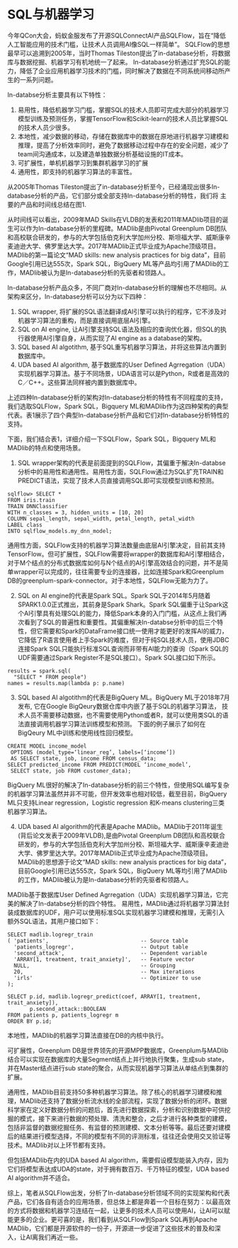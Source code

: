 # SQL与机器学习

今年QCon大会，蚂蚁金服发布了开源SQLConnectAI产品SQLFlow，旨在“降低人工智能应用的技术门槛，让技术人员调用AI像SQL一样简单”。
SQLFlow的思想最早可以追溯到2005年，当时Thomas Tileston提出了in-database分析，将数据库与数据挖掘、机器学习有机地统一了起来。
In-database分析通过扩充SQL的能力，降低了企业应用机器学习技术的门槛，同时解决了数据在不同系统间移动所产生的一系列问题。

In-databse分析主要具有以下特性：
1. 易用性，降低机器学习门槛，掌握SQL的技术人员即可完成大部分的机器学习模型训练及预测任务，掌握TensorFlow和Scikit-learn的技术人员比掌握SQL的技术人员少很多。
2. 本地性，减少数据的移动，存储在数据库中的数据在原地进行机器学习建模和推理，提高了分析效率同时，避免了数据移动过程中存在的安全问题，减少了team间沟通成本，以及建造单独数据分析基础设施的IT成本。
3. 可扩展性，单机机器学习到集群机器学习的扩展
4. 通用性，即支持的机器学习算法的丰富性。

从2005年Thomas Tileston提出了in-database分析至今，已经涌现出很多In-database分析的产品，它们部分或全部支持In-database分析的特性，我们将
主要的产品和时间线总结在图1.

从时间线可以看出，2009年MAD Skills在VLDB的发表和2011年MADlib项目的诞生可以作为In-database分析的里程碑。MADlib是由Pivotal Greenplum DB团队和高校联合研发的，参与的大学包括伯克利大学加州分校、斯坦福大学、威斯康辛麦迪逊大学、佛罗里达大学。2017年MADlib正式毕业成为Apache顶级项目。MADlib的第一篇论文“MAD skills: new analysis practices for big data”，目前Google引用已达555次，Spark SQL，BigQuery ML等产品均引用了MADlib的工作，MADlib被认为是In-database分析的先驱者和领路人。

In-database分析产品众多，不同厂商对In-database分析的理解也不尽相同。从架构来区分，In-database分析可以分为以下四种：
1. SQL wrapper, 将扩展的SQL语法翻译成AI引擎可以执行的程序，它不涉及对机器学习算法的重构，而是直接调用底层AI引擎。
2. SQL on AI engine, 让AI引擎支持SQL语法及相应的查询优化器，但SQL的执行器使用AI引擎自身，从而实现了AI engine as a database的架构。
3. SQL based AI algotithm, 基于SQL重写机器学习算法，并将这些算法内置到数据库中。
4. UDA based AI algorithm, 基于数据库的User Defined Agrregation（UDA）实现机器学习算法。基于不同场景，UDA语言可以是Python，R或者是高效的C／C++。这些算法同样被内置到数据库中。

上述四种In-database分析的架构对In-database分析的特性有不同程度的支持，我们选取SQLFlow，Spark SQL，Bigquery ML和MADlib作为这四种架构的典型代表。表1展示了四个典型In-database分析产品和它们对In-database分析特性的支持。


下面，我们结合表1，详细介绍一下SQLFlow，Spark SQL，Bigquery ML和MADlib的特点和使用场景。

1. SQL wrapper架构的代表是前面提到的SQLFlow，其偏重于解决In-databse分析中的易用性和通用性。易用性方面，SQLFlow通过为SQL扩充TRAIN和PREDICT语法，实现了技术人员直接调用SQL即可实现模型训练和预测。
```
sqlflow> SELECT *
FROM iris.train
TRAIN DNNClassifier
WITH n_classes = 3, hidden_units = [10, 20]
COLUMN sepal_length, sepal_width, petal_length, petal_width
LABEL class
INTO sqlflow_models.my_dnn_model;
```
通用性方面，SQLFlow支持的机器学习算法数量由底层AI引擎决定，目前其支持TensorFlow。但可扩展性，SQLFlow需要将wrapper的数据库和AI引擎相结合，对于M个结点的分布式数据库如何与N个结点的AI引擎高效结合的问题，并不是简单wrapper可以完成的，往往需要专业的连接器，比如连接Spark和Greenplum DB的greenplum-spark-connector。对于本地性，SQLFlow无能为力了。

2. SQL on AI engine的代表是Spark SQL。Spark SQL于2014年5月随着SPARK1.0.0正式推出，其前身是Spark Shark。Spark SQL偏重于让Spark这个AI引擎具有处理SQL的能力，降低Spark本身的入门门槛，从这点上我们再次看到了SQL的普遍性和重要性。其偏重解决In-databse分析中的后三个特性，但它需要和Spark的DataFrame接口统一使用才能更好的发挥AI的威力，它降低了R语言使用者上手Spark的难度，但对于纯SQL技术人员，使用JDBC连接Spark SQL只能执行标准SQL查询而非带有AI能力的查询（Spark SQL的UDF需要通过Spark Register不是SQL接口）。Spark SQL接口如下所示。
```
results = spark.sql(
  "SELECT * FROM people")
names = results.map(lambda p: p.name)
```

3. SQL based AI algotithm的代表是BigQuery ML。BigQuery ML于2018年7月发布, 它在Google BigQeury数据仓库中内嵌了基于SQL的机器学习算法，
技术人员不需要移动数据，也不需要使用Python或者R，就可以使用类SQL的语法直接调用机器学习算法训练模型和预测。
下面的例子展示了如何在BigQeury ML中训练和使用线性回归模型。
```
CREATE MODEL income_model
 OPTIONS (model_type=‘linear_reg’, labels=[‘income’])
 AS SELECT state, job, income FROM census_data;
SELECT predicted_income FROM PREDICT(MODEL ‘income_model’,
 SELECT state, job FROM customer_data);
```
BigQuery ML很好的解决了In-database分析的前三个特性，但使用SQL编写复杂的机器学习算法虽然并非不可能，但开发效率也相对较低，截至目前，BigQuery ML只支持Linear regression，Logistic regression 和K-means clustering三类机器学习算法。


4. UDA based AI algorithm的代表是Apache MADlib。MADlib于2011年诞生(背后论文发表于2009年VLDB),是由Pivotal Greenplum DB团队和高校联合研发的，参与的大学包括伯克利大学加州分校、斯坦福大学、威斯康辛麦迪逊大学、佛罗里达大学。2017年MADlib正式毕业成为Apache顶级项目。MADlib的思想源于论文“MAD skills: new analysis practices for big data”，目前Google引用已达555次，Spark SQL，BigQuery ML等均引用了MADlib的工作，MADlib被认为是In-database分析的先驱者和领路人。

MADlib基于数据库User Defined Agrregation（UDA）实现机器学习算法，它完美的解决了In-databse分析的四个特性。
易用性，MADlib通过将机器学习算法封装成数据库的UDF，用户可以使用标准SQL实现机器学习建模和推理，无需引入额外SQL语法，其用户接口如下：
```
SELECT madlib.logregr_train
( 'patients',                             -- Source table
  'patients_logregr',                     -- Output table
  'second_attack',                        -- Dependent variable
  'ARRAY[1, treatment, trait_anxiety]',   -- Feature vector
  NULL,                                   -- Grouping
  20,                                     -- Max iterations
  'irls'                                  -- Optimizer to use
);

SELECT p.id, madlib.logregr_predict(coef, ARRAY[1, treatment, trait_anxiety]),
       p.second_attack::BOOLEAN
FROM patients p, patients_logregr m
ORDER BY p.id;
```

本地性，MADlib的机器学习算法直接在DB的内核中执行。

可扩展性，Greenplum DB是世界领先的开源MPP数据库，Greenplum与MADlib结合可以实现在数据库的大量Segment结点上并行地执行聚集，生成sub state，并在Master结点进行sub state的聚合，从而实现机器学习算法从单结点到集群的扩展。

通用性，MADlib目前支持50多种机器学习算法。除了核心的机器学习建模和推理，MADlib还支持了数据分析流水线的全部流程，实现了数据分析的闭环。数据科学家在定义好数据分析的问题后，首先进行数据探索，分析和识别数据中可供挖掘的模式，接下来进行数据的预处理、清洗和整合，之后才进行各种类型的建模，包括非监督的数据挖掘任务、有监督的预测建模、文本分析等等。最后还要对建模后的结果进行模型选择，不同的模型有不同的评测标准，往往还会使用交叉验证等技术。MADlib对以上环节都有支持。

但包括MADlib在内的UDA based AI algorithm，需要假设模型能装入内存，因为它们将模型表达成UDA的state，对于拥有数百万、千万特征的模型，UDA based AI algorithm并不适合。

综上，笔者从SQLFlow出发，分析了In-database分析领域不同的实现架构和代表产品，它们各自有适合的应用场景，但总体上都是奔着一个目标在努力：以最高效的方式将数据和机器学习连结在一起，让更多的技术人员可以使用AI，让AI可以赋能更多的企业。更可喜的是，我们看到从SQLFlow到Spark SQL再到Apache MADlib，它们都是开源软件的一份子，开源进一步促进了这些技术的普及和深入，让AI离我们再近一些。

